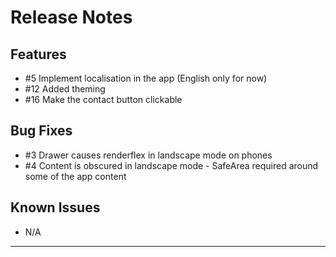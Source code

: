 # Release Notes

## Features

* #5 Implement localisation in the app (English only for now)
* #12 Added theming
* #16 Make the contact button clickable

## Bug Fixes

* #3 Drawer causes renderflex in landscape mode on phones
* #4 Content is obscured in landscape mode - SafeArea required around some of the app content


## Known Issues

* N/A

---
